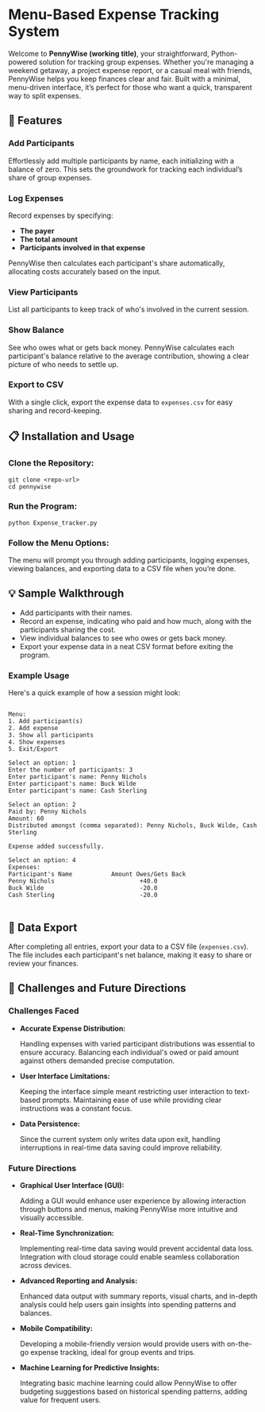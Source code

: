 <h1>Menu-Based Expense Tracking System</h1>

<p>Welcome to <strong>PennyWise (working title)</strong>, your straightforward, Python-powered solution for tracking group expenses. Whether you're managing a weekend getaway, a project expense report, or a casual meal with friends, PennyWise helps you keep finances clear and fair. Built with a minimal, menu-driven interface, it’s perfect for those who want a quick, transparent way to split expenses.</p>

<h2>📌 Features</h2>

<h3>Add Participants</h3>
<p>Effortlessly add multiple participants by name, each initializing with a balance of zero. This sets the groundwork for tracking each individual’s share of group expenses.</p>

<h3>Log Expenses</h3>
<p>Record expenses by specifying:</p>
<ul>
    <li><strong>The payer</strong></li>
    <li><strong>The total amount</strong></li>
    <li><strong>Participants involved in that expense</strong></li>
</ul>
<p>PennyWise then calculates each participant's share automatically, allocating costs accurately based on the input.</p>

<h3>View Participants</h3>
<p>List all participants to keep track of who's involved in the current session.</p>

<h3>Show Balance</h3>
<p>See who owes what or gets back money. PennyWise calculates each participant's balance relative to the average contribution, showing a clear picture of who needs to settle up.</p>

<h3>Export to CSV</h3>
<p>With a single click, export the expense data to <code>expenses.csv</code> for easy sharing and record-keeping.</p>

<h2>📋 Installation and Usage</h2>

<h3>Clone the Repository:</h3>
<pre>
<code>git clone &lt;repo-url&gt;
cd pennywise</code>
</pre>

<h3>Run the Program:</h3>
<pre>
<code>python Expense_tracker.py</code>
</pre>

<h3>Follow the Menu Options:</h3>
<p>The menu will prompt you through adding participants, logging expenses, viewing balances, and exporting data to a CSV file when you’re done.</p>

<h2>💡 Sample Walkthrough</h2>

<ul>
    <li>Add participants with their names.</li>
    <li>Record an expense, indicating who paid and how much, along with the participants sharing the cost.</li>
    <li>View individual balances to see who owes or gets back money.</li>
    <li>Export your expense data in a neat CSV format before exiting the program.</li>
</ul>

<h3>Example Usage</h3>
<p>Here's a quick example of how a session might look:</p>

<pre>
<code>
Menu:
1. Add participant(s)
2. Add expense
3. Show all participants
4. Show expenses
5. Exit/Export

Select an option: 1
Enter the number of participants: 3
Enter participant's name: Penny Nichols
Enter participant's name: Buck Wilde
Enter participant's name: Cash Sterling

Select an option: 2
Paid by: Penny Nichols
Amount: 60
Distributed amongst (comma separated): Penny Nichols, Buck Wilde, Cash Sterling

Expense added successfully.

Select an option: 4
Expenses:
Participant's Name           Amount Owes/Gets Back  
Penny Nichols                        +40.0
Buck Wilde                           -20.0
Cash Sterling                        -20.0
</code>
</pre>

<h2>📝 Data Export</h2>

<p>After completing all entries, export your data to a CSV file (<code>expenses.csv</code>). The file includes each participant's net balance, making it easy to share or review your finances.</p>

<h2>🚀 Challenges and Future Directions</h2>

<h3>Challenges Faced</h3>

<ul>
    <li><strong>Accurate Expense Distribution:</strong>
        <p>Handling expenses with varied participant distributions was essential to ensure accuracy. Balancing each individual's owed or paid amount against others demanded precise computation.</p>
    </li>
    <li><strong>User Interface Limitations:</strong>
        <p>Keeping the interface simple meant restricting user interaction to text-based prompts. Maintaining ease of use while providing clear instructions was a constant focus.</p>
    </li>
    <li><strong>Data Persistence:</strong>
        <p>Since the current system only writes data upon exit, handling interruptions in real-time data saving could improve reliability.</p>
    </li>
</ul>

<h3>Future Directions</h3>

<ul>
    <li><strong>Graphical User Interface (GUI):</strong>
        <p>Adding a GUI would enhance user experience by allowing interaction through buttons and menus, making PennyWise more intuitive and visually accessible.</p>
    </li>
    <li><strong>Real-Time Synchronization:</strong>
        <p>Implementing real-time data saving would prevent accidental data loss. Integration with cloud storage could enable seamless collaboration across devices.</p>
    </li>
    <li><strong>Advanced Reporting and Analysis:</strong>
        <p>Enhanced data output with summary reports, visual charts, and in-depth analysis could help users gain insights into spending patterns and balances.</p>
    </li>
    <li><strong>Mobile Compatibility:</strong>
        <p>Developing a mobile-friendly version would provide users with on-the-go expense tracking, ideal for group events and trips.</p>
    </li>
    <li><strong>Machine Learning for Predictive Insights:</strong>
        <p>Integrating basic machine learning could allow PennyWise to offer budgeting suggestions based on historical spending patterns, adding value for frequent users.</p>
    </li>
</ul>

